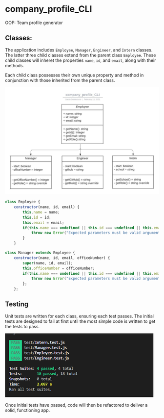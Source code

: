 # company_profile_CLI
OOP: Team profile generator

## Classes:
The application includes ```Employee```, ```Manager```, ```Engineer```, and ```Intern``` classes. The latter three child classes extend from the parent class ```Employee```. These child classes will inheret the properties ```name```, ```id```, and ```email```, along with their methods.

Each child class possesses their own unique property and method in conjunction with those inherited from the parent class.

![UML_diagram](assets/imgs/company_profile_CLI.jpeg)

```javascript
class Employee {
    constructor(name, id, email) {
        this.name = name;
        this.id = id;
        this.email = email;
        if(this.name === undefined || this.id === undefined || this.email === undefined) {
            throw new Error("Expected parameters must be valid arguments");
        }
    }
```

```javascript
class Manager extends Employee {
    constructor(name, id, email, officeNumber) {
        super(name, id, email);
        this.officeNumber = officeNumber;
        if(this.name === undefined || this.id === undefined || this.email === undefined) {
            throw new Error("Expected parameters must be valid arguments");
        };
    };

```
## Testing
Unit tests are written for each class, ensuring each test passes. The initial tests are designed to fail at first until the most simple code is written to get the tests to pass. 

![UML_diagram](assets/imgs/passed_tests.PNG)

Once initial tests have passed, code will then be refactored to deliver a solid, functioning app.